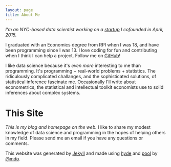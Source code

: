 ```yaml
---
layout: page
title: About Me
---
```


*I'm an NYC-based data scientist working on a [startup](https://invisibleanalytics.org/) I cofounded in April, 2015.*

I graduated with an Economics degree from RPI when I was 18, and have been programming since I was 13. I love coding for fun and contributing when I think I can help a project. Follow me on [GitHub](https://github.com/Ely-S)!

I like data science because it's *even more* interesting to me than programming. It's programming + real-world problems + statistics. The ridiculously complicated challanges, and the sophisticated solutions, of statistical inference fascinate me. Occasionally I'll write about econometrics, the statistical and intellectual toolkit economists use to solid inferences about complex systems.

# This Site

*This is my blog and homepage on the web.* I like to share my modest knowledge of data science and programming in the hopes of helping others in my field. Please send me an email if you have any questions or comments.

This website was generated by [Jekyll](http://jekyllrb.com/) and made using [hyde](https://github.com/poole/hyde) and [pool](https://github.com/poole/poole) by [@mdo](https://twitter.com/mdo).
